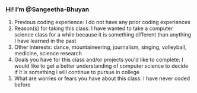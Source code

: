 ### Hi! I’m @Sangeetha-Bhuyan
   1. Previous coding experience: I do not have any prior coding experiences
   2. Reason(s) for taking this class: I have wanted to take a computer science class for a while because it is something different than anything I have learned in the past
   3. Other interests: dance, mountaineering, journalism, singing, volleyball, medicine, science research 
   4. Goals you have for this class and/or projects you'd like to complete: I would like to get a better understanding of computer science to decide if it is something i will continue to pursue in college
   5. What are worries or fears you have about this class: I have never coded before
